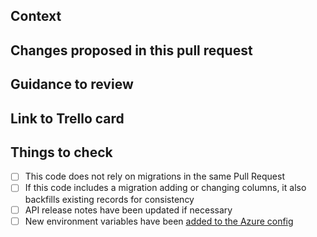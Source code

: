 ## Context

<!-- Why are you making this change? What might surprise someone about it? -->

## Changes proposed in this pull request

<!-- If there are UI changes, please include Before and After screenshots. -->

## Guidance to review

<!-- How could someone else check this work? Which parts do you want more feedback on? -->

## Link to Trello card

<!-- http://trello.com/123-example-card -->

## Things to check

- [ ] This code does not rely on migrations in the same Pull Request
- [ ] If this code includes a migration adding or changing columns, it also backfills existing records for consistency
- [ ] API release notes have been updated if necessary
- [ ] New environment variables have been [added to the Azure config](https://github.com/DFE-Digital/apply-for-teacher-training/blob/master/docs/environment-variables.md#azure-hosting-devops-pipeline)
